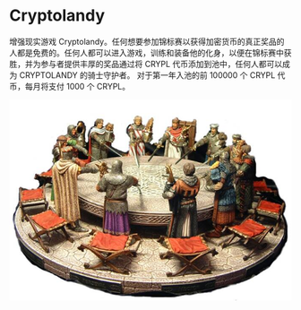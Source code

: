 # Cryptolandy

增强现实游戏 Cryptolandy。任何想要参加锦标赛以获得加密货币的真正奖品的人都是免费的。任何人都可以进入游戏，训练和装备他的化身，以便在锦标赛中获胜，并为参与者提供丰厚的奖品通过将 CRYPL 代币添加到池中，任何人都可以成为 CRYPTOLANDY 的骑士守护者。
对于第一年入池的前 100000 个 CRYPL 代币，每月将支付 1000 个 CRYPL。

![korol_artur](korol_artur.jpg)
